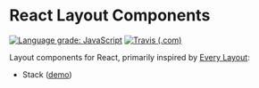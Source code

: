 # React Layout Components

[![Language grade: JavaScript](https://img.shields.io/lgtm/grade/javascript/g/kripod/react-layout-components.svg?logo=lgtm&logoWidth=18)](https://lgtm.com/projects/g/kripod/react-layout-components/context:javascript)
[![Travis (.com)](https://img.shields.io/travis/com/kripod/react-layout-components)](https://travis-ci.com/github/kripod/react-layout-components)

Layout components for React, primarily inspired by [Every Layout](https://every-layout.dev/):

- Stack ([demo](https://codesandbox.io/s/layout-components-stack-1xnx3?file=/src/App.tsx))
